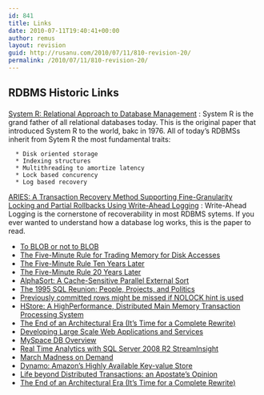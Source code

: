 ```yaml
---
id: 841
title: Links
date: 2010-07-11T19:40:41+00:00
author: remus
layout: revision
guid: http://rusanu.com/2010/07/11/810-revision-20/
permalink: /2010/07/11/810-revision-20/
---
```

## RDBMS Historic Links</h></p> 

[System R: Relational Approach to Database Management](http://www.seas.upenn.edu/~zives/cis650/papers/System-R.PDF)
:   System R is the grand father of all relational databases today. This is the original paper that introduced System R to the world, bakc in 1976. All of today&#8217;s RDBMSs inherit from Sytem R the most fundamental traits:</p> 
    
      * Disk oriented storage
      * Indexing structures
      * Multithreading to amortize latency
      * Lock based concurency
      * Log based recovery

[ARIES: A Transaction Recovery Method Supporting Fine-Granularity Locking and Partial Rollbacks Using Write-Ahead Logging](http://www.cs.berkeley.edu/~brewer/cs262/Aries.pdf)
:   Write-Ahead Logging is the cornerstone of recoverability in most RDBMS sytems. If you ever wanted to understand how a database log works, this is the paper to read.
  * [To BLOB or not to BLOB](http://research.microsoft.com/pubs/64525/tr-2006-45.pdf)
  * [The Five-Minute Rule for Trading Memory for Disk Accesses](http://www.hpl.hp.com/techreports/tandem/TR-86.1.pdf)
  * [The Five-Minute Rule Ten Years Later](ftp://ftp.research.microsoft.com/pub/tr/tr-97-33.pdf)
  * [The Five-Minute Rule 20 Years Later](http://cacm.acm.org/magazines/2009/7/32091-the-five-minute-rule-20-years-later/fulltext)
  * [AlphaSort: A Cache-Sensitive Parallel External Sort](http://research.microsoft.com/en-us/um/people/gray/alphasort.doc)
  * [The 1995 SQL Reunion: People, Projects, and Politics](http://www.mcjones.org/System_R/SQL_Reunion_95/sqlr95.html)
  * [Previously committed rows might be missed if NOLOCK hint is used](http://blogs.msdn.com/b/sqlcat/archive/2007/02/01/previously-committed-rows-might-be-missed-if-nolock-hint-is-used.aspx)
  * [HStore: A HighPerformance, Distributed Main Memory Transaction Processing System](http://cs-www.cs.yale.edu/homes/dna/papers/hstore-demo.pdf)
  * [The End of an Architectural Era (It’s Time for a Complete Rewrite)](http://vldb.org/conf/2007/papers/industrial/p1150-stonebraker.pdf)
  * [Developing Large Scale Web Applications and Services](http://mschnlnine.vo.llnwd.net/d1/pdc08/WMV-HQ/BB07.wmv)
  * [MySpace DB Overview](http://www.sdsqlug.org/presentations/May2009/MySpace_DB_Overview.pptx)
  * [Real Time Analytics with SQL Server 2008 R2 StreamInsight](http://channel9.msdn.com/learn/courses/SQL2008R2TrainingKit/SQL10R2UPD00/SQL10R2UPD00_REC_03/)
  * [March Madness on Demand](http://blogs.msdn.com/rdoherty/archive/2009/03/13/march-madness-on-demand.aspx)
  * [Dynamo: Amazon’s Highly Available Key-value Store](http://www.allthingsdistributed.com/2007/10/amazons_dynamo.html)
  * [Life beyond Distributed Transactions: an Apostate’s Opinion](http://www-db.cs.wisc.edu/cidr/cidr2007/papers/cidr07p15.pdf)
  * [The End of an Architectural Era (It’s Time for a Complete Rewrite)](http://vldb.org/conf/2007/papers/industrial/p1150-stonebraker.pdf)</ul>